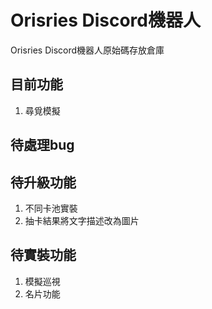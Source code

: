# Orisries Discord機器人
Orisries Discord機器人原始碼存放倉庫

## 目前功能
1. 尋覓模擬

## 待處理bug

## 待升級功能
1. 不同卡池實裝
2. 抽卡結果將文字描述改為圖片

## 待實裝功能
1. 模擬巡視
2. 名片功能